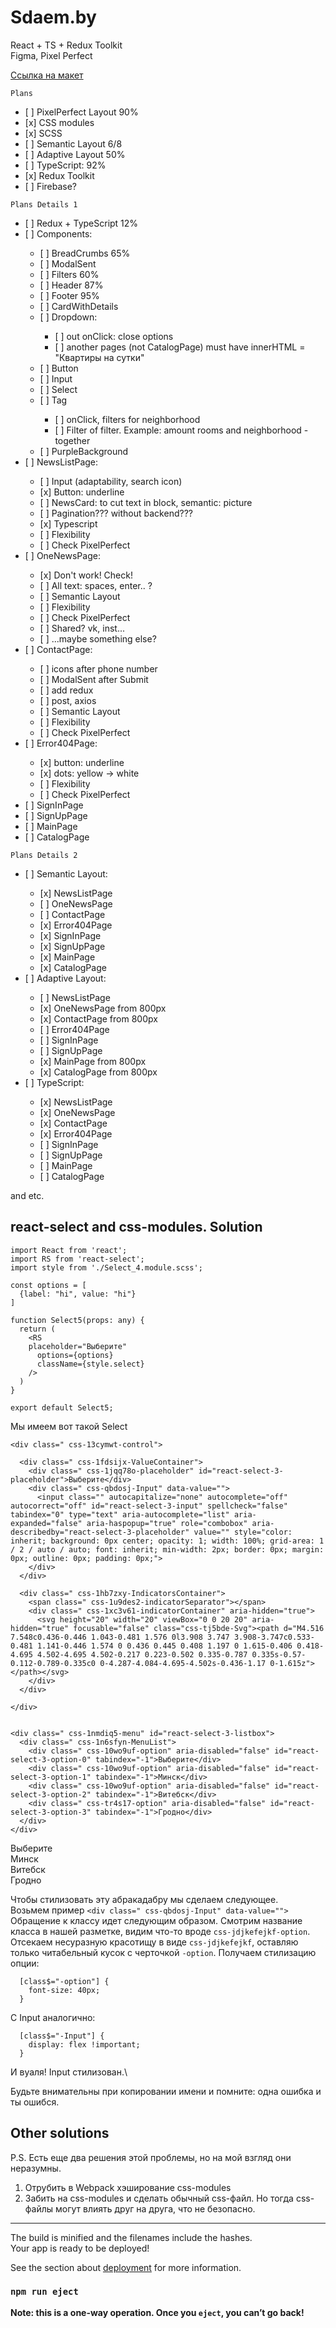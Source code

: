 # Sdaem.by

React + TS + Redux Toolkit\
Figma, Pixel Perfect

[Ссылка на макет](https://www.figma.com/file/KA7GM9MwNHEfiPcgKNLzPf/%C2%ABSDAEM.BY%C2%BB---%D1%81%D1%82%D0%B0%D0%B6%D0%B8%D1%80%D0%BE%D0%B2%D0%BA%D0%B0?node-id=0-1)

`Plans`
<ul>
  <li>[ ] PixelPerfect Layout 90%</li>
  <li>[x] CSS modules</li>
  <li>[x] SCSS</li>
  <li>[ ] Semantic Layout 6/8</li>
  <li>[ ] Adaptive Layout 50%</li>
  <li>[ ] TypeScript: 92%</li>
  <li>[x] Redux Toolkit</li>
  <li>[ ] Firebase?</li>
</ul>

`Plans Details 1`
<ul>
  <li>[ ] Redux + TypeScript 12%</li>
  <li>[ ] Components:</li>
    <ul>
      <li>[ ] BreadCrumbs 65%</li>
      <li>[ ] ModalSent</li>
      <li>[ ] Filters 60%</li>
      <li>[ ] Header 87%</li>
      <li>[ ] Footer 95%</li>
      <li>[ ] CardWithDetails</li>
      <li>[ ] Dropdown:</li>
        <ul>
          <li>[ ] out onClick: close options</li>
          <li>[ ] another pages (not CatalogPage) must have 
          innerHTML = "Квартиры на сутки"</li>
        </ul>
      <li>[ ] Button</li>
      <li>[ ] Input</li>
      <li>[ ] Select</li>
      <li>[ ] Tag</li>
        <ul>
          <li>[ ] onClick, filters for neighborhood</li>
          <li>[ ] Filter of filter. Example: amount rooms and neighborhood - together</li>
        </ul>
      <li>[ ] PurpleBackground</li>
    </ul>
  <li>[ ] NewsListPage:</li>
    <ul>
      <li>[ ] Input (adaptability, search icon)</li>
      <li>[x] Button: underline</li>
      <li>[ ] NewsCard: to cut text in block, semantic: picture</li>
      <li>[ ] Pagination??? without backend???</li>
      <li>[x] Typescript</li>
      <li>[ ] Flexibility</li>
      <li>[ ] Check PixelPerfect</li>
    </ul>
  <li>[ ] OneNewsPage:</li>
      <ul>
        <li>[x] Don't work! Check!</li>
        <li>[ ] All text: spaces, enter.. ?</li>
        <li>[ ] Semantic Layout</li>
        <li>[ ] Flexibility</li>
        <li>[ ] Check PixelPerfect</li>
        <li>[ ] Shared? vk, inst...</li>
        <li>[ ] ...maybe something else?</li>
      </ul>
  <li>[ ] ContactPage:</li>
    <ul>
      <li>[ ] icons after phone number </li>
      <li>[ ] ModalSent after Submit </li>
      <li>[ ] add redux </li>
      <li>[ ] post, axios</li>
      <li>[ ] Semantic Layout</li>
      <li>[ ] Flexibility</li>
      <li>[ ] Check PixelPerfect</li>
    </ul>
  <li>[ ] Error404Page:</li>
      <ul>
        <li>[x] button: underline </li>
        <li>[x] dots: yellow -> white </li>
        <li>[ ] Flexibility</li>
        <li>[ ] Check PixelPerfect</li>
      </ul>
  <li>[ ] SignInPage</li>
  <li>[ ] SignUpPage</li>
  <li>[ ] MainPage</li>
  <li>[ ] CatalogPage</li>
</ul>


`Plans Details 2`
<ul>
  <li>[ ] Semantic Layout:</li>
    <ul>
      <li>[x] NewsListPage</li>
      <li>[ ] OneNewsPage</li>
      <li>[ ] ContactPage</li>
      <li>[x] Error404Page</li>
      <li>[x] SignInPage</li>
      <li>[x] SignUpPage</li>
      <li>[x] MainPage</li>
      <li>[x] CatalogPage</li>
    </ul>
  <li>[ ] Adaptive Layout:</li>
    <ul>
      <li>[ ] NewsListPage</li>
      <li>[x] OneNewsPage from 800px</li>
      <li>[x] ContactPage from 800px</li>
      <li>[ ] Error404Page </li>
      <li>[ ] SignInPage</li>
      <li>[ ] SignUpPage</li>
      <li>[x] MainPage from 800px</li>
      <li>[x] CatalogPage from 800px</li>
    </ul>

  <li>[ ] TypeScript:</li>
    <ul>
      <li>[x] NewsListPage</li>
      <li>[x] OneNewsPage</li>
      <li>[x] ContactPage</li>
      <li>[x] Error404Page</li>
      <li>[ ] SignInPage</li>
      <li>[ ] SignUpPage</li>
      <li>[ ] MainPage</li>
      <li>[ ] CatalogPage</li>
    </ul>
</ul>
 and etc.



## react-select and css-modules. Solution

```
import React from 'react';
import RS from 'react-select';
import style from './Select_4.module.scss';

const options = [
  {label: "hi", value: "hi"}
]

function Select5(props: any) {
  return (
    <RS
    placeholder="Выберите"
      options={options}
      className={style.select}
    />
  )
}

export default Select5;
```

Мы имеем вот такой Select
```
<div class=" css-13cymwt-control">

  <div class=" css-1fdsijx-ValueContainer">
    <div class=" css-1jqq78o-placeholder" id="react-select-3-placeholder">Выберите</div>
    <div class=" css-qbdosj-Input" data-value="">
      <input class="" autocapitalize="none" autocomplete="off" autocorrect="off" id="react-select-3-input" spellcheck="false" tabindex="0" type="text" aria-autocomplete="list" aria-expanded="false" aria-haspopup="true" role="combobox" aria-describedby="react-select-3-placeholder" value="" style="color: inherit; background: 0px center; opacity: 1; width: 100%; grid-area: 1 / 2 / auto / auto; font: inherit; min-width: 2px; border: 0px; margin: 0px; outline: 0px; padding: 0px;">
    </div>
  </div>

  <div class=" css-1hb7zxy-IndicatorsContainer">
    <span class=" css-1u9des2-indicatorSeparator"></span>
    <div class=" css-1xc3v61-indicatorContainer" aria-hidden="true">
      <svg height="20" width="20" viewBox="0 0 20 20" aria-hidden="true" focusable="false" class="css-tj5bde-Svg"><path d="M4.516 7.548c0.436-0.446 1.043-0.481 1.576 0l3.908 3.747 3.908-3.747c0.533-0.481 1.141-0.446 1.574 0 0.436 0.445 0.408 1.197 0 1.615-0.406 0.418-4.695 4.502-4.695 4.502-0.217 0.223-0.502 0.335-0.787 0.335s-0.57-0.112-0.789-0.335c0 0-4.287-4.084-4.695-4.502s-0.436-1.17 0-1.615z"></path></svg>
    </div>
  </div>

</div>


<div class=" css-1nmdiq5-menu" id="react-select-3-listbox">
  <div class=" css-1n6sfyn-MenuList">
    <div class=" css-10wo9uf-option" aria-disabled="false" id="react-select-3-option-0" tabindex="-1">Выберите</div>
    <div class=" css-10wo9uf-option" aria-disabled="false" id="react-select-3-option-1" tabindex="-1">Минск</div>
    <div class=" css-10wo9uf-option" aria-disabled="false" id="react-select-3-option-2" tabindex="-1">Витебск</div>
    <div class=" css-tr4s17-option" aria-disabled="false" id="react-select-3-option-3" tabindex="-1">Гродно</div>
  </div>
</div>
```
<div class=" css-1nmdiq5-menu" id="react-select-3-listbox">
  <div class=" css-1n6sfyn-MenuList">
    <div class=" css-10wo9uf-option" aria-disabled="false" id="react-select-3-option-0" tabindex="-1">Выберите</div>
    <div class=" css-10wo9uf-option" aria-disabled="false" id="react-select-3-option-1" tabindex="-1">Минск</div>
    <div class=" css-tr4s17-option" aria-disabled="false" id="react-select-3-option-2" tabindex="-1">Витебск</div>
    <div class=" css-10wo9uf-option" aria-disabled="false" id="react-select-3-option-3" tabindex="-1">Гродно</div>
  </div>
</div>

Чтобы стилизовать эту абракадабру мы сделаем следующее.\
Возьмем пример `<div class=" css-qbdosj-Input" data-value="">`
Обращение к классу идет следующим образом. Смотрим название класса в нашей разметке, видим что-то вроде `css-jdjkefejkf-option`.
Отсекаем несуразную красотищу в виде `css-jdjkefejkf`, оставляю только читабельный кусок с черточкой `-option`.
Получаем стилизацию опции:
```
  [class$="-option"] {
    font-size: 40px;
  }
```
C Input аналогично:
```
  [class$="-Input"] {
    display: flex !important;
  }
```
И вуаля! Input стилизован.\

Будьте внимательны при копировании имени и помните: одна ошибка и ты ошибся.

## Other solutions
P.S. Есть еще два решения этой проблемы, но на мой взгляд они неразумны. 
1. Отрубить в Webpack хэширование css-modules
2. Забить на css-modules и сделать обычный css-файл. Но тогда css-файлы могут влиять друг на друга, что не безопасно. 


-----------------------------------------------------------------------------

The build is minified and the filenames include the hashes.\
Your app is ready to be deployed!

See the section about [deployment](https://facebook.github.io/create-react-app/docs/deployment) for more information.

### `npm run eject`

**Note: this is a one-way operation. Once you `eject`, you can’t go back!**
